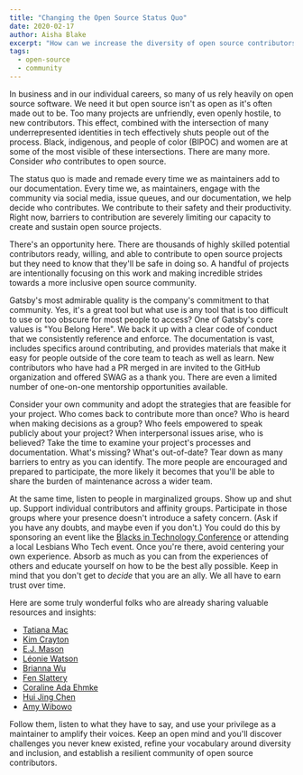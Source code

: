 ```yaml
---
title: "Changing the Open Source Status Quo"
date: 2020-02-17
author: Aisha Blake
excerpt: "How can we increase the diversity of open source contributors? As maintainers, we need to listen to a diverse group of community members and make thoughtful changes to create a truly inclusive project."
tags:
  - open-source
  - community
---
```


In business and in our individual careers, so many of us rely heavily on open source software. We need it but open source isn't as open as it's often made out to be. Too many projects are unfriendly, even openly hostile, to new contributors. This effect, combined with the intersection of many underrepresented identities in tech effectively shuts people out of the process. Black, indigenous, and people of color (BIPOC) and women are at some of the most visible of these intersections. There are many more. Consider _who_ contributes to open source.

The status quo is made and remade every time we as maintainers add to our documentation. Every time we, as maintainers, engage with the community via social media, issue queues, and our documentation, we help decide who contributes. We contribute to their safety and their productivity. Right now, barriers to contribution are severely limiting our capacity to create and sustain open source projects.

There's an opportunity here. There are thousands of highly skilled potential contributors ready, willing, and able to contribute to open source projects but they need to know that they'll be safe in doing so. A handful of projects are intentionally focusing on this work and making incredible strides towards a more inclusive open source community.

Gatsby's most admirable quality is the company's commitment to that community. Yes, it's a great tool but what use is any tool that is too difficult to use or too obscure for most people to access? One of Gatsby's core values is "You Belong Here". We back it up with a clear code of conduct that we consistently reference and enforce. The documentation is vast, includes specifics around contributing, and provides materials that make it easy for people outside of the core team to teach as well as learn. New contributors who have had a PR merged in are invited to the GitHub organization and offered SWAG as a thank you. There are even a limited number of one-on-one mentorship opportunities available.

Consider your own community and adopt the strategies that are feasible for your project. Who comes back to contribute more than once? Who is heard when making decisions as a group? Who feels empowered to speak publicly about your project? When interpersonal issues arise, who is believed? Take the time to examine your project's processes and documentation. What's missing? What's out-of-date? Tear down as many barriers to entry as you can identify. The more people are encouraged and prepared to participate, the more likely it becomes that you'll be able to share the burden of maintenance across a wider team.

At the same time, listen to people in marginalized groups. Show up and shut up. Support individual contributors and affinity groups. Participate in those groups where your presence doesn't introduce a safety concern. (Ask if you have any doubts, and maybe even if you don't.) You could do this by sponsoring an event like the [Blacks in Technology Conference](https://bitcon.tech/) or attending a local Lesbians Who Tech event. Once you're there, avoid centering your own experience. Absorb as much as you can from the experiences of others and educate yourself on how to be the best ally possible. Keep in mind that you don't get to _decide_ that you are an ally. We all have to earn trust over time.

Here are some truly wonderful folks who are already sharing valuable resources and insights:

- [Tatiana Mac](https://twitter.com/TatianaTMac)
- [Kim Crayton](https://twitter.com/KimCrayton1)
- [E.J. Mason](https://twitter.com/codeability)
- [Léonie Watson](https://twitter.com/LeonieWatson)
- [Brianna Wu](https://twitter.com/BriannaWu)
- [Fen Slattery](https://twitter.com/sublimemarch)
- [Coraline Ada Ehmke](https://twitter.com/CoralineAda)
- [Hui Jing Chen](https://twitter.com/hj_chen)
- [Amy Wibowo](https://twitter.com/sailorhg)

Follow them, listen to what they have to say, and use your privilege as a maintainer to amplify their voices. Keep an open mind and you'll discover challenges you never knew existed, refine your vocabulary around diversity and inclusion, and establish a resilient community of open source contributors.
